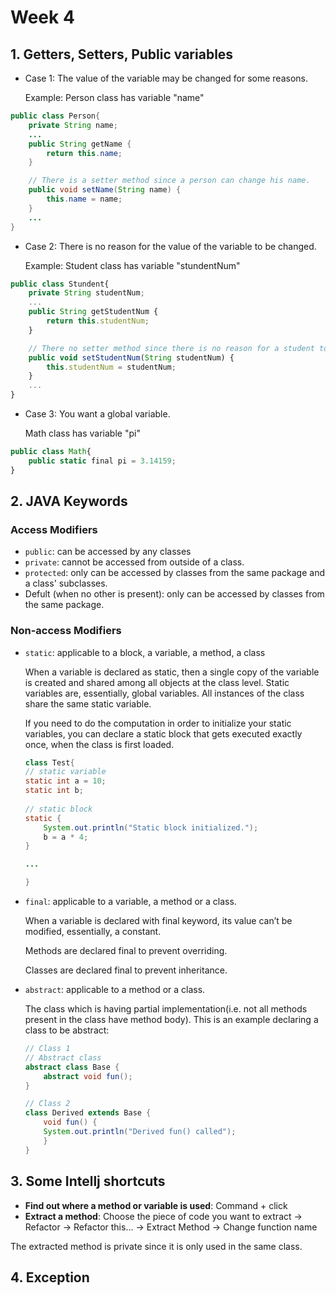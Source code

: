 # Week 4

## 1. Getters, Setters, Public variables

* Case 1: The value of the variable may be changed for some reasons.

    Example: Person class has variable "name"
```java
public class Person{
    private String name;
    ...
    public String getName {
        return this.name;
    }

    // There is a setter method since a person can change his name.
    public void setName(String name) {
        this.name = name;
    }
    ...
}
```


* Case 2: There is no reason for the value of the variable to be changed.

    Example: Student class has variable "stundentNum"
```js
public class Stundent{
    private String studentNum;
    ...
    public String getStudentNum {
        return this.studentNum;
    }

    // There no setter method since there is no reason for a student to change his studentNum.
    public void setStudentNum(String studentNum) {
        this.studentNum = studentNum;
    }
    ...
}
```

* Case 3: You want a global variable.

    Math class has variable "pi"
```js
public class Math{
    public static final pi = 3.14159;
}
```


## 2. JAVA Keywords
### Access Modifiers
* `public`: can be accessed by any classes
* `private`: cannot be accessed from outside of a class. 
* `protected`: only can be accessed by classes from the same package and a class' subclasses.
* Defult (when no other is present): only can be accessed by classes from the same package.

### Non-access Modifiers
* `static`: applicable to a block, a variable, a method, a class

    When a variable is declared as static, then a single copy of the variable is created and shared among all objects at the class level. Static variables are, essentially, global variables. All instances of the class share the same static variable.

    If you need to do the computation in order to initialize your static variables, you can declare a static block that gets executed exactly once, when the class is first loaded. 

    ```java
    class Test{
    // static variable
    static int a = 10;
    static int b;
      
    // static block
    static {
        System.out.println("Static block initialized.");
        b = a * 4;
    }

    ...

    }
    ``` 

* `final`: applicable to a variable, a method or a class.

    When a variable is declared with final keyword, its value can’t be modified, essentially, a constant.

    Methods are declared final to prevent overriding.

    Classes are declared final to prevent inheritance.

* `abstract`: applicable to a method or a class.

    The class which is having partial implementation(i.e. not all methods present in the class have method body). This is an example declaring a class to be abstract:
    ```java
    // Class 1
    // Abstract class
    abstract class Base {
        abstract void fun();
    }
 
    // Class 2
    class Derived extends Base {
        void fun() {
        System.out.println("Derived fun() called");
        }
    }
    ```



## 3. Some Intellj shortcuts

* **Find out where a method or variable is used**: Command + click
* **Extract a method**: Choose the piece of code you want to extract -> Refactor -> Refactor this... -> Extract Method -> Change function name

The extracted method is private since it is only used in the same class.

## 4. Exception